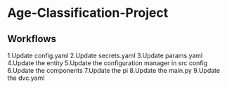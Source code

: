 # Age-Classification-Project

## Workflows

1.Update config.yaml
2.Update secrets.yaml
3.Update params.yaml
4.Update the entity
5.Update the configuration manager in src config
6.Update the components
7.Update the pi
8.Update the main.py
9.Update the dvc.yaml
